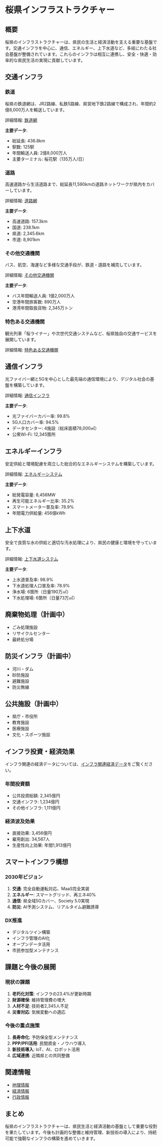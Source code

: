 # 桜県インフラストラクチャー

## 概要
桜県のインフラストラクチャーは、県民の生活と経済活動を支える重要な基盤です。交通インフラを中心に、通信、エネルギー、上下水道など、多岐にわたる社会基盤が整備されています。これらのインフラは相互に連携し、安全・快適・効率的な県民生活の実現に貢献しています。

## 交通インフラ

### 鉄道
桜県の鉄道網は、JR2路線、私鉄5路線、県営地下鉄2路線で構成され、年間約2億8,000万人を輸送しています。

詳細情報: [鉄道網](./railways.md)

**主要データ**:
- 総延長: 436.8km
- 駅数: 125駅
- 年間輸送人員: 2億8,000万人
- 主要ターミナル: 桜花駅（135万人/日）

### 道路
高速道路から生活道路まで、総延長11,590kmの道路ネットワークが県内をカバーしています。

詳細情報: [道路網](./roads.md)

**主要データ**:
- 高速道路: 157.3km
- 国道: 238.1km
- 県道: 2,345.6km
- 市道: 8,901km

### その他交通機関
バス、航空、海運など多様な交通手段が、鉄道・道路を補完しています。

詳細情報: [その他交通機関](./transportation.md)

**主要データ**:
- バス年間輸送人員: 1億2,000万人
- 空港年間旅客数: 890万人
- 港湾年間取扱貨物: 2,345万トン

### 特色ある交通機関
観光列車「桜ライナー」や次世代交通システムなど、桜県独自の交通サービスを展開しています。

詳細情報: [特色ある交通機関](./special-transportation.md)

## 通信インフラ
光ファイバー網と5Gを中心とした最先端の通信環境により、デジタル社会の基盤を構築しています。

詳細情報: [通信インフラ](./communication.md)

**主要データ**:
- 光ファイバーカバー率: 99.8%
- 5G人口カバー率: 94.5%
- データセンター: 4施設（総床面積78,000㎡）
- 公衆Wi-Fi: 12,345箇所

## エネルギーインフラ
安定供給と環境配慮を両立した総合的なエネルギーシステムを構築しています。

詳細情報: [エネルギーシステム](./energy.md)

**主要データ**:
- 総発電容量: 8,456MW
- 再生可能エネルギー比率: 35.2%
- スマートメーター普及率: 78.9%
- 年間電力供給量: 456億kWh

## 上下水道
安全で良質な水の供給と適切な汚水処理により、県民の健康と環境を守っています。

詳細情報: [上下水道システム](./water-systems.md)

**主要データ**:
- 上水道普及率: 98.9%
- 下水道処理人口普及率: 78.9%
- 浄水場: 6箇所（日量190万㎥）
- 下水処理場: 6箇所（日量73万㎥）

## 廃棄物処理（計画中）
- ごみ処理施設
- リサイクルセンター
- 最終処分場

## 防災インフラ（計画中）
- 河川・ダム
- 砂防施設
- 避難施設
- 防災無線

## 公共施設（計画中）
- 県庁・市役所
- 教育施設
- 医療施設
- 文化・スポーツ施設

## インフラ投資・経済効果

インフラ関連の経済データについては、[インフラ関連経済データ](../economy/infrastructure-economy.md)をご覧ください。

### 年間投資額
- 公共投資総額: 2,345億円
- 交通インフラ: 1,234億円
- その他インフラ: 1,111億円

### 経済波及効果
- 直接効果: 3,456億円
- 雇用創出: 34,567人
- 生産性向上効果: 年間1,913億円

## スマートインフラ構想

### 2030年ビジョン
1. **交通**: 完全自動運転対応、MaaS完全実装
2. **エネルギー**: スマートグリッド、再エネ40%
3. **通信**: 県全域5Gカバー、Society 5.0実現
4. **防災**: AI予測システム、リアルタイム避難誘導

### DX推進
- デジタルツイン構築
- インフラ管理のAI化
- オープンデータ活用
- 市民参加型メンテナンス

## 課題と今後の展開

### 現状の課題
1. **老朽化対策**: インフラの23.4%が更新時期
2. **財源確保**: 維持管理費の増大
3. **人材不足**: 技術者2,345人不足
4. **災害対応**: 気候変動への適応

### 今後の重点施策
1. **長寿命化**: 予防保全型メンテナンス
2. **PPP/PFI活用**: 民間資金・ノウハウ導入
3. **新技術導入**: IoT、AI、ロボット活用
4. **広域連携**: 近隣県との共同整備

## 関連情報
- [地理情報](../geography/overview.md)
- [経済情報](../economy/overview.md)
- [行政情報](../government/administration.md)

## まとめ
桜県のインフラストラクチャーは、県民生活と経済活動の基盤として重要な役割を果たしています。今後も計画的な整備と維持管理、新技術の導入により、持続可能で強靭なインフラの構築を進めていきます。